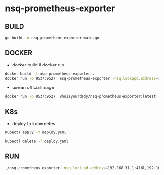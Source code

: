 # nsq-prometheus-exporter

## BUILD
```bash
go build -o nsq-prometheus-exporter main.go
```

## DOCKER

- docker build & docker run
```bash
docker build -t nsq-prometheus-exporter .
docker run -p 9527:9527  nsq-prometheus-exporter -nsq.lookupd.address=192.168.31.1:4161,192.168.31.2:4161
```
- use an official image
```bash
docker run -p 9527:9527  whoisyourdady/nsq-prometheus-exporter:latest -nsq.lookupd.address=192.168.31.1:4161,192.168.31.2:4161
```

## K8s

- deploy to kubernetes
```bash
kubectl apply -f deploy.yaml

kubectl delete -f deploy.yaml
```


## RUN

```bash
./nsq-prometheus-exporter -nsq.lookupd.address=192.168.31.1:4161,192.168.31.2:4161
```
